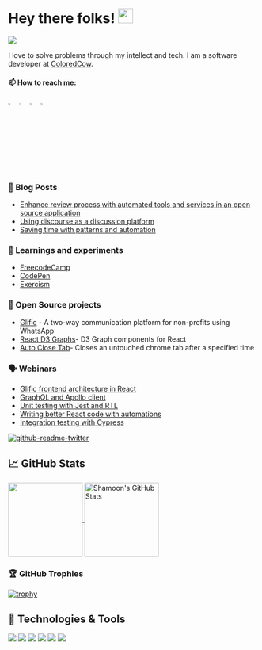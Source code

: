 # Hey there folks! <img src="https://raw.githubusercontent.com/MartinHeinz/MartinHeinz/master/wave.gif" width="30px">


![](https://visitor-badge.glitch.me/badge?page_id=mdshamoon.mdshamoon)

I love to solve problems through my intellect and tech. I am a software developer at <a href="https://coloredcow.com?utm_source=github&utm_medium=mdshamoon">ColoredCow</a>.


  #### 📫 How to reach me:   
  
  [<img src="https://img.icons8.com/color/48/000000/twitter.png" width="3.5%"/>](https://twitter.com/adab_e_shamoon)
  [<img src="https://img.icons8.com/color/48/000000/linkedin.png" width="3.5%"/>](https://www.linkedin.com/in/mohd-shamoon-4aa7a513b/)
  [<img src="https://img.icons8.com/fluent/48/000000/instagram-new.png" width="3.5%"/>](https://www.instagram.com/mohd_shamoon)
  <a href="mailto:mohd.shamoon@coloredcow.com"> <img src="https://img.icons8.com/fluent/48/000000/gmail.png" width="3.5%"/> </a>



### :newspaper: Blog Posts

- [Enhance review process with automated tools and services in an open source application](https://coloredcow.com/journey-of-improving-review-process-with-automated-tools-and-services/)
- [Using discourse as a discussion platform](https://coloredcow.com/using-discourse-as-a-discussion-platform/)
- [Saving time with patterns and automation](https://coloredcow.com/saving-time-with-patterns-and-automation/)


### 🧪 Learnings and experiments

- [FreecodeCamp](https://www.freecodecamp.org/mdshamoon)
- [CodePen](https://codepen.io/mdshamoon)
- [Exercism](https://exercism.org/profiles/mdshamoon)

### :blue_book: Open Source projects

- [Glific](https://github.com/glific/glific-frontend) - A two-way communication platform for non-profits using WhatsApp
- [React D3 Graphs](https://github.com/mdshamoon/react-d3-graphs)- D3 Graph components for React 
- [Auto Close Tab](https://github.com/mdshamoon/auto-close-tab)- Closes an untouched chrome tab after a specified time

### 🗣️ Webinars

- [Glific frontend architecture in React](https://www.youtube.com/watch?v=rm8I1Yn4Ehk)
- [GraphQL and Apollo client](https://www.youtube.com/watch?v=QbBRvNaYL-I)
- [Unit testing with Jest and RTL](https://www.youtube.com/watch?v=l0GBD6j4ZOQ)
- [Writing better React code with automations](https://www.youtube.com/watch?v=-EU3wj8gRfo)
- [Integration testing with Cypress](https://www.youtube.com/watch?v=RQPEipPaU0k)


[![github-readme-twitter](https://github-readme-twitter.gazf.vercel.app/api?id=Tech_e_moon&layout=wide)](https://twitter.com/Tech_e_moon)

## &#x1f4c8; GitHub Stats

<a href="https://github.com/mdshamoon/mdshamoon">
  <img align="center" height="150px" src="https://github-readme-stats.vercel.app/api/top-langs/?username=mdshamoon&hide=java,CSS,html&theme=vue&langs_count=8&layout=compact" />
</a>


<a href="https://github.com/mdshamoon/mdshamoon">
  <img align="center" height="150px" src="https://github-readme-stats.vercel.app/api?username=mdshamoon&show_icons=true&hide=stars&line_height=27&count_private=true&theme=vue" alt="Shamoon's GitHub Stats" />
</a>

### 🏆 GitHub Trophies

[![trophy](https://github-profile-trophy.vercel.app/?username=mdshamoon&margin-w=15)](https://github.com/mdshamoon/github-profile-trophy)


## 🔧 Technologies & Tools
![](https://img.shields.io/badge/Editor-VScode-informational?style=flat&logo=visual-studio-code&logoColor=white&color=2bbc8a)
![](https://badges.aleen42.com/src/javascript.svg)
![](https://badges.aleen42.com/src/typescript.svg)
![](https://badges.aleen42.com/src/react.svg)
![](https://badges.aleen42.com/src/jest_1.svg)
![](https://img.shields.io/badge/Code-Laravel-informational?style=flat&logo=laravel&logoColor=white&color=2bbc8a)








<!-- Resources -->
<!-- Icons: https://simpleicons.org/ -->
<!-- GitHub Stats: https://github.com/anuraghazra/github-readme-stats -->
<!-- Emojis: https://emojipedia.org/emoji/ -->
<!-- HTML Emojis: https://www.fileformat.info/index.htm -->
<!-- Shields: https://shields.io/ -->
<!-- Awesome GitHub Profile README: https://github.com/abhisheknaiidu/awesome-github-profile-readme -->
